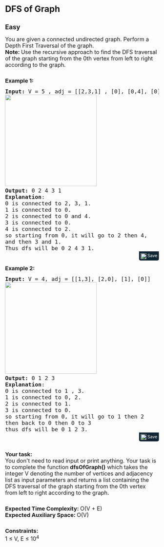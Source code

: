 # DFS of Graph
## Easy
<div class="problems_problem_content__Xm_eO"><p><span style="font-size: 18px;">You are given a connected undirected graph. Perform a Depth First Traversal of the graph.</span><br><span style="font-size: 18px;"><strong>Note: </strong>Use the recursive approach to</span><span style="font-size: 18px;">&nbsp;find the DFS traversal of the graph starting from the 0th vertex from left to right according to the graph.</span></p>
<p><br><span style="font-size: 18px;"><strong>Example 1:</strong></span></p>
<pre style="margin-bottom: 0px;"><span style="font-size: 18px;"><strong>Input: </strong>V = 5 , adj = [[2,3,1] , [0], [0,4], [0], [2]]
</span><img style="height: 300px; width: 300px;" src="https://media.geeksforgeeks.org/img-practice/graph-1659528381.png" alt=""><span style="font-size: 18px;">
<strong>Output:</strong> 0 2 4 3 1
<strong>Explanation</strong>: 
0 is connected to 2, 3, 1.
1 is connected to 0.
2 is connected to 0 and 4.
3 is connected to 0.
4 is connected to 2.
so starting from 0, it will go to 2 then 4,
and then 3 and 1.
Thus dfs will be 0 2 4 3 1.</span>
</pre><div class="saveCodeBtnTag" style="text-align:right; margin-bottom:15px;"><span class="saveCodeBtnSpan saveCodeBtnTag" style="background:#0f2533; padding: 5px; border-radius: 0 0 5px 5px;  display: inline-block;" onmouseover="this.style=`background:#797979;;padding: 5px; border-radius: 0 0 5px 5px;  display: inline-block;`" ;="" onmouseout="this.style=`background:#0f2533; padding: 5px; border-radius: 0 0 5px 5px;  display: inline-block;`;"><a src="?&amp;url=https://practice.geeksforgeeks.org/problems/depth-first-traversal-for-a-graph/1&amp;title=DFS%20of%20Graph%20%7C%20Practice%20%7C%20GeeksforGeeks&amp;hashtags=&amp;code=Input%3A%20V%20%3D%205%20%2C%20adj%20%3D%20%5B%5B2%2C3%2C1%5D%20%2C%20%5B0%5D%2C%20%5B0%2C4%5D%2C%20%5B0%5D%2C%20%5B2%5D%5D%0A%0AOutput%3A%200%202%204%203%201%0AExplanation%3A%20%0A0%20is%20connected%20to%202%2C%203%2C%201.%0A1%20is%20connected%20to%200.%0A2%20is%20connected%20to%200%20and%204.%0A3%20is%20connected%20to%200.%0A4%20is%20connected%20to%202.%0Aso%20starting%20from%200%2C%20it%20will%20go%20to%202%20then%204%2C%0Aand%20then%203%20and%201.%0AThus%20dfs%20will%20be%200%202%204%203%201.%0A" class="saveCodeBtn saveCodeBtnTag" style="color: white; text-decoration: none; text-shadow: none; background-color: transparent;"><img src="chrome-extension://annlhfjgbkfmbbejkbdpgbmpbcjnehbb/images/saveicon.png" style="margin:0; display: inline-block; vertical-align: middle; height: 19px; width: 19px;background: #ffffff00; border: none;" class="saveCodeBtnTag"> Save</a><a></a></span></div>
<p><span style="font-size: 18px;"><strong>Example 2:</strong></span></p>
<pre style="margin-bottom: 0px;"><span style="font-size: 18px;"><strong>Input:</strong> V = 4, adj = [[1,3], [2,0], [1], [0]]
</span><img style="height: 300px; width: 300px;" src="https://media.geeksforgeeks.org/img-practice/graph(1)-1659528893.png" alt=""><span style="font-size: 18px;">
<strong>Output:</strong> 0 1 2 3
<strong>Explanation</strong>:
0 is connected to 1 , 3.
1 is connected to 0, 2. 
2 is connected to 1.
3 is connected to 0. 
so starting from 0, it will go to 1 then 2
then back to 0 then 0 to 3
thus dfs will be 0 1 2 3. </span>
</pre><div class="saveCodeBtnTag" style="text-align:right; margin-bottom:15px;"><span class="saveCodeBtnSpan saveCodeBtnTag" style="background:#0f2533; padding: 5px; border-radius: 0 0 5px 5px;  display: inline-block;" onmouseover="this.style=`background:#797979;;padding: 5px; border-radius: 0 0 5px 5px;  display: inline-block;`" ;="" onmouseout="this.style=`background:#0f2533; padding: 5px; border-radius: 0 0 5px 5px;  display: inline-block;`;"><a src="?&amp;url=https://practice.geeksforgeeks.org/problems/depth-first-traversal-for-a-graph/1&amp;title=DFS%20of%20Graph%20%7C%20Practice%20%7C%20GeeksforGeeks&amp;hashtags=&amp;code=Input%3A%20V%20%3D%204%2C%20adj%20%3D%20%5B%5B1%2C3%5D%2C%20%5B2%2C0%5D%2C%20%5B1%5D%2C%20%5B0%5D%5D%0A%0AOutput%3A%200%201%202%203%0AExplanation%3A%0A0%20is%20connected%20to%201%20%2C%203.%0A1%20is%20connected%20to%200%2C%202.%20%0A2%20is%20connected%20to%201.%0A3%20is%20connected%20to%200.%20%0Aso%20starting%20from%200%2C%20it%20will%20go%20to%201%20then%202%0Athen%20back%20to%200%20then%200%20to%203%0Athus%20dfs%20will%20be%200%201%202%203.%20%0A" class="saveCodeBtn saveCodeBtnTag" style="color: white; text-decoration: none; text-shadow: none; background-color: transparent;"><img src="chrome-extension://annlhfjgbkfmbbejkbdpgbmpbcjnehbb/images/saveicon.png" style="margin:0; display: inline-block; vertical-align: middle; height: 19px; width: 19px;background: #ffffff00; border: none;" class="saveCodeBtnTag"> Save</a><a></a></span></div>
<p><br><span style="font-size: 18px;"><strong>Your task:</strong><br>You don't need to read input or print anything. Your task is to complete the function&nbsp;<strong>dfsOfGraph()</strong>&nbsp;which takes the integer V denoting the number of vertices and adjacency list as input parameters and returns a list containing the DFS traversal of the graph starting from the 0th vertex from left to right according to the graph.</span></p>
<p><br><span style="font-size: 18px;"><strong>Expected Time Complexity:&nbsp;</strong>O(V + E)<br><strong>Expected Auxiliary Space:&nbsp;</strong>O(V)</span></p>
<p><br><span style="font-size: 18px;"><strong>Constraints:</strong><br>1 ≤ V, E ≤ 10<sup>4</sup></span></p></div>